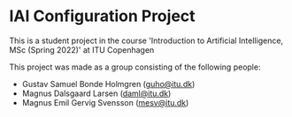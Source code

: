 # IAI Configuration Project
This is a student project in the course 'Introduction to Artificial Intelligence, MSc (Spring 2022)' at ITU Copenhagen

This project was made as a group consisting of the following people:
- Gustav Samuel Bonde Holmgren (guho@itu.dk)
- Magnus Dalsgaard Larsen (daml@itu.dk)
- Magnus Emil Gervig Svensson (mesv@itu.dk)
